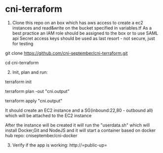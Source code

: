 # cni-terraform

1) Clone this repo on an box which has aws access to create a ec2 instances and read&write on the bucket specified in variables.tf
As a best practice an IAM role should be assigned to the box or to use SAML api
Secret access keys should be used as last resort - not secure, just for testing

git clone https://github.com/cni-september/cni-terraform.git

cd cni-terraform

2) Init, plan and run:

terraform init

terraform plan -out "cni.output"

terraform apply "cni.output"

It should create an EC2 instance and a SG(inbound:22,80 - outbound all) which will be attached to the EC2 instance 

After the instance will be created it will run the "userdata.sh" which will install Docker,Git and NodeJS and it will start a container based on docker hub repo: cniseptember/cni-docker

3) Verify if the app is working:
http://=public-up=
